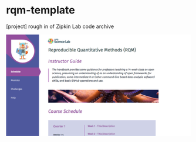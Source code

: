 # rqm-template
[project] rough in of Zipkin Lab code archive

![homepage](assets/images/homepage.png)
